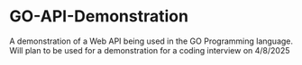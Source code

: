 # GO-API-Demonstration
A demonstration of a Web API being used in the GO Programming language.  Will plan to be used for a demonstration for a coding interview on 4/8/2025
